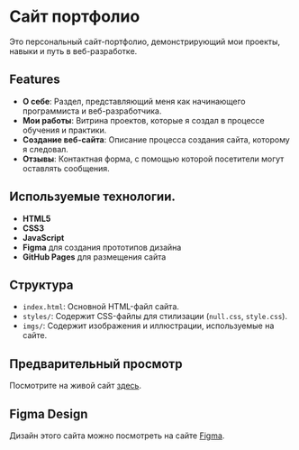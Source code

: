 # Сайт портфолио

Это персональный сайт-портфолио, демонстрирующий мои проекты, навыки и путь в веб-разработке.

## Features
- **О себе**: Раздел, представляющий меня как начинающего программиста и веб-разработчика.
- **Мои работы**: Витрина проектов, которые я создал в процессе обучения и практики.
- **Создание веб-сайта**: Описание процесса создания сайта, которому я следовал.
- **Отзывы**: Контактная форма, с помощью которой посетители могут оставлять сообщения.

## Используемые технологии.
- **HTML5**
- **CSS3**
- **JavaScript**
- **Figma** для создания прототипов дизайна
- **GitHub Pages** для размещения сайта

## Структура
- `index.html`: Основной HTML-файл сайта.
- `styles/`: Содержит CSS-файлы для стилизации (`null.css`, `style.css`).
- `imgs/`: Содержит изображения и иллюстрации, используемые на сайте.

## Предварительный просмотр
Посмотрите на живой сайт [здесь]([https://your-username.github.io/portfolio-website](https://yail7aa.github.io/portfolio-website/)).

## Figma Design
Дизайн этого сайта можно посмотреть на сайте [Figma](https://www.figma.com/design/RSOyaoOo0IIAYPm4OiSWTt/%D0%BF%D0%BE%D1%80%D1%82%D1%84%D0%BE%D0%BB%D0%B8%D0%BE?node-id=0-1&t=8CV2Zyw9UTCXVq6X-1).
